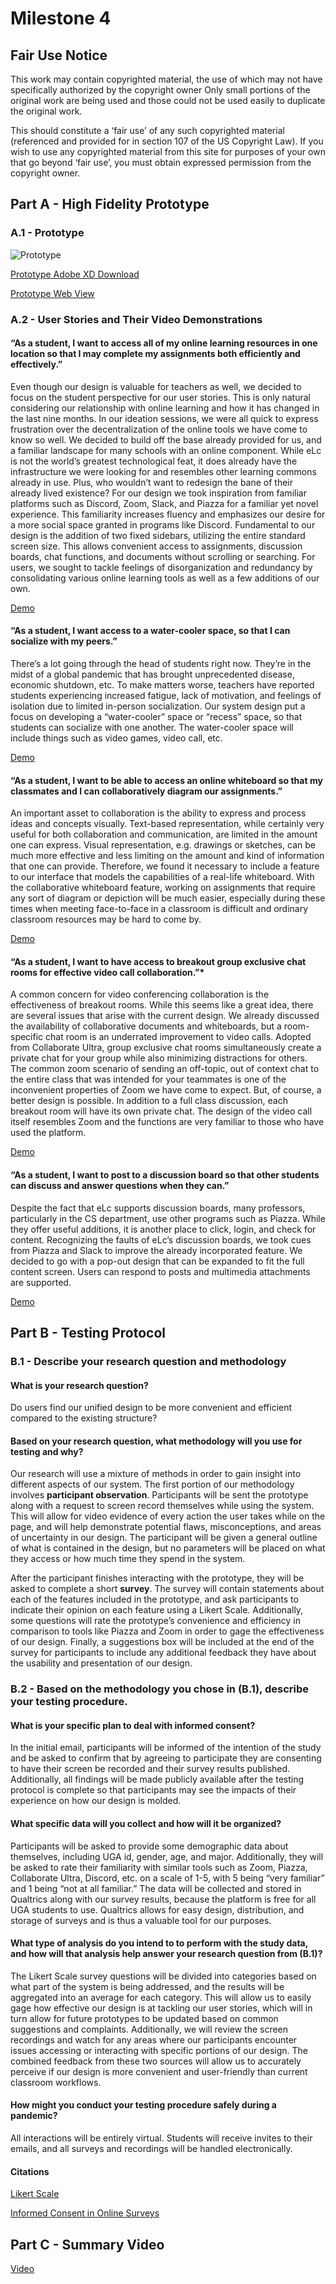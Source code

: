 # Milestone 4

## Fair Use Notice
This work may contain copyrighted material, the use of which may not have specifically authorized by the copyright owner Only small portions of the original work are being used and those could not be used easily to duplicate the original work.

This should constitute a ‘fair use’ of any such copyrighted material (referenced and provided for in section 107 of the US Copyright Law). If you wish to use any copyrighted material from this site for purposes of your own that go beyond ‘fair use’, you must obtain expressed permission from the copyright owner.

## Part A - High Fidelity Prototype

### A.1 - Prototype 
![Prototype](https://i.imgur.com/JvJEB8V.png)

[Prototype Adobe XD Download](https://drive.google.com/file/d/1U1K9ymNZ4mLuRIJNZZMO_fFtqt2pZjoA/view?usp=sharing) 

[Prototype Web View](https://xd.adobe.com/view/6b3f7b10-2072-4d6f-93d3-7ebc91a32cc8-3e6c/?fullscreen)

### A.2 - User Stories and Their Video Demonstrations 

#### “As a student, I want to access all of my online learning resources in one location so that I may complete my assignments both efficiently and effectively.”
Even though our design is valuable for teachers as well, we decided to focus on the student perspective for our user stories. This is only natural considering our relationship with online learning and how it has changed in the last nine months. In our ideation sessions, we were all quick to express frustration over the decentralization of the online tools we have come to know so well. We decided to build off the base already provided for us, and a familiar landscape for many schools with an online component. While eLc is not the world’s greatest technological feat, it does already have the infrastructure we were looking for and resembles other learning commons already in use. Plus, who wouldn’t want to redesign the bane of their already lived existence? For our design we took inspiration from familiar platforms such as Discord, Zoom, Slack, and Piazza for a familiar yet novel experience. This familiarity increases fluency and emphasizes our desire for a more social space granted in programs like Discord. 
    Fundamental to our design is the addition of two fixed sidebars, utilizing the entire standard screen size. This allows convenient access to assignments, discussion boards, chat functions, and documents without scrolling or searching. For users, we sought to tackle feelings of disorganization and redundancy by consolidating various online learning tools as well as a few additions of our own. 

[Demo](https://drive.google.com/file/d/1TJqhgUmI8JmCqJS8oWoNOKgYcBMrlIYo/view?usp=sharing)

#### “As a student, I want access to a water-cooler space, so that I can socialize with my peers.”

There’s a lot going through the head of students right now. They’re in the midst of a global pandemic that has brought unprecedented disease, economic shutdown, etc. To make matters worse, teachers have reported students experiencing increased fatigue, lack of motivation, and feelings of isolation due to limited in-person socialization. Our system design put a focus on developing a “water-cooler” space or “recess” space, so that students can socialize with one another. The water-cooler space will include things such as video games, video call, etc.

[Demo](https://drive.google.com/file/d/1VOYJKt3L6pGbWFA9FqtCXCE0b5qm9Ldu/view?usp=sharing)



#### “As a student, I want to be able to access an online whiteboard so that my classmates and I can collaboratively diagram our assignments.”
An important asset to collaboration is the ability to express and process ideas and concepts visually. Text-based representation, while certainly very useful for both collaboration and communication, are limited in the amount one can express. Visual representation, e.g. drawings or sketches, can be much more effective and less limiting on the amount and kind of information that one can provide. Therefore, we found it necessary to include a feature to our interface that models the capabilities of a real-life whiteboard. With the collaborative whiteboard feature, working on assignments that require any sort of diagram or depiction will be much easier, especially during these times when meeting face-to-face in a classroom is difficult and ordinary classroom resources may be hard to come by. 

[Demo](https://drive.google.com/file/d/1xsCyejhWG4w-Q8upw44UHAsqkOfKhaMw/view?usp=sharing)


#### “As a  student, I want to have access to breakout group exclusive chat rooms for effective video call collaboration.”*
A common concern for video conferencing collaboration is the effectiveness of breakout rooms. While this seems like a great idea, there are several issues that arise with the current design. We already discussed the availability of collaborative documents and whiteboards, but a room-specific chat room is an underrated improvement to video calls. Adopted from Collaborate Ultra, group exclusive chat rooms simultaneously create a private chat for your group while also minimizing distractions for others. The common zoom scenario of sending an off-topic, out of context chat to the entire class that was intended for your teammates is one of the inconvenient properties of Zoom we have come to expect. But, of course, a better design is possible. In addition to a full class discussion, each breakout room will have its own private chat. The design of the video call itself resembles Zoom and the functions are very familiar to those who have used the platform.

[Demo](https://drive.google.com/file/d/1jaWrY5lyv3H3xJdAre7iMC__q1LWNhlR/view?usp=sharing)

#### “As a student, I want to post to a discussion board so that other students can discuss and answer questions when they can.”

Despite the fact that eLc supports discussion boards, many professors, particularly in the CS department, use other programs such as Piazza. While they offer useful additions, it is another place to click, login, and check for content. Recognizing the faults of eLc’s discussion boards, we took cues from Piazza and Slack to improve the already incorporated feature. We decided to go with a pop-out design that can be expanded to fit the full content screen. Users can respond to posts and multimedia attachments are supported.

[Demo](https://drive.google.com/file/d/1Ruvg5YS4zNIFjsvEI3Y_3GWnz1fsBz_L/view?usp=sharing)

## Part B - Testing Protocol

### B.1 - Describe your research question and methodology

#### What is your research question?
Do users find our unified design to be more convenient and efficient compared to the existing structure?

#### Based on your research question, what methodology will you use for testing and why?

Our research will use a mixture of methods in order to gain insight into different aspects of our system. The first portion of our methodology involves **participant observation**. Participants will be sent the prototype along with a request to screen record themselves while using the system. This will allow for video evidence of every action the user takes while on the page, and will help demonstrate potential flaws, misconceptions, and areas of uncertainty in our design. The participant will be given a general outline of what is contained in the design, but no parameters will be placed on what they access or how much time they spend in the system. 


After the participant finishes interacting with the prototype, they will be asked to complete a short **survey**. The survey will contain statements about each of the features included in the prototype, and ask participants to indicate their opinion on each feature using a Likert Scale. Additionally, some questions will rate the prototype’s convenience and efficiency in comparison to tools like Piazza and Zoom in order to gage the effectiveness of our design. Finally, a suggestions box will be included at the end of the survey for participants to include any additional feedback they have about the usability and presentation of our design. 


### B.2 -  Based on the methodology you chose in (B.1), describe your testing procedure.

#### What is your specific plan to deal with informed consent?


In the initial email, participants will be informed of the intention of the study and be asked to confirm that by agreeing to participate they are consenting to have their screen be recorded and their survey results published. Additionally, all findings will be made publicly available after the testing protocol is complete so that participants may see the impacts of their experience on how our design is molded.  

#### What specific data will you collect and how will it be organized?

Participants will be asked to provide some demographic data about themselves, including UGA id, gender, age, and major. Additionally, they will be asked to rate their familiarity with similar tools such as Zoom, Piazza, Collaborate Ultra, Discord, etc. on a scale of 1-5, with 5 being “very familiar” and 1 being “not at all familiar.”  The data will be collected and stored in Qualtrics along with our survey results, because the platform is free for all UGA students to use. Qualtrics allows for easy design, distribution, and storage of surveys and is thus a valuable tool for our purposes. 

#### What type of analysis do you intend to to perform with the study data, and how will that analysis help answer your research question from (B.1)?

The Likert Scale survey questions will be divided into categories based on what part of the system is being addressed, and the results will be aggregated into an average for each category. This will allow us to easily gage how effective our design is at tackling our user stories, which will in turn allow for future prototypes to be updated based on common suggestions and complaints. Additionally, we will review the screen recordings and watch for any areas where our participants encounter issues accessing or interacting with specific portions of our design. The combined feedback from these two sources will allow us to accurately perceive if our design is more convenient and user-friendly than current classroom workflows.

#### How might you conduct your testing procedure safely during a pandemic?

All interactions will be entirely virtual. Students will receive invites to their emails, and all surveys and recordings will be handled electronically. 


#### Citations
[Likert Scale](https://en.wikipedia.org/wiki/Likert_scale)

[Informed Consent in Online Surveys](https://www.umass.edu/research/guidance/survey-guidelines)


## Part C - Summary Video

[Video](https://www.youtube.com/watch?v=cS29kJrC0ek&feature=youtu.be&ab_channel=KylieAnderson)
